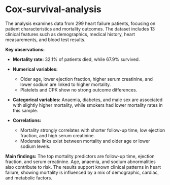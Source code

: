 # Cox-survival-analysis

The analysis examines data from 299 heart failure patients, focusing on patient characteristics and mortality outcomes. The dataset includes 13 clinical features such as demographics, medical history, heart measurements, and blood test results.

**Key observations:**

* **Mortality rate:** 32.1% of patients died, while 67.9% survived.
* **Numerical variables:**

  * Older age, lower ejection fraction, higher serum creatinine, and lower sodium are linked to higher mortality.
  * Platelets and CPK show no strong outcome differences.
* **Categorical variables:** Anaemia, diabetes, and male sex are associated with slightly higher mortality, while smokers had lower mortality rates in this sample.
* **Correlations:**

  * Mortality strongly correlates with shorter follow-up time, low ejection fraction, and high serum creatinine.
  * Moderate links exist between mortality and older age or lower sodium levels.

**Main findings:** The top mortality predictors are follow-up time, ejection fraction, and serum creatinine. Age, anaemia, and sodium abnormalities also contribute to risk. The results support known clinical patterns in heart failure, showing mortality is influenced by a mix of demographic, cardiac, and metabolic factors.

